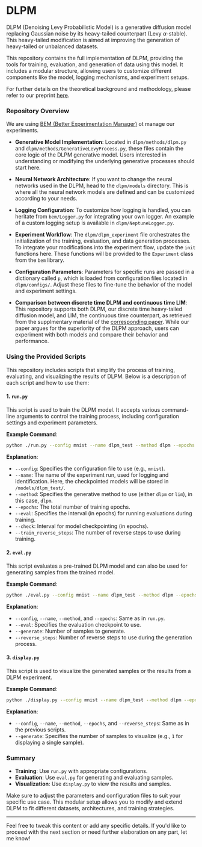 # DLPM

DLPM (Denoising Levy Probabilistic Model) is a generative diffusion model replacing Gaussian noise by its heavy-tailed counterpart (Levy $\alpha$-stable). This heavy-tailed modification is aimed at improving the generation of heavy-tailed or unbalanced datasets.

This repository contains the full implementation of DLPM, providing the tools for training, evaluation, and generation of data using this model. It includes a modular structure, allowing users to customize different components like the model, logging mechanisms, and experiment setups.

For further details on the theoretical background and methodology, please refer to our preprint [here](https://arxiv.org/abs/2407.18609).

### Repository Overview

We are using [BEM (Better Experimentation Manager)](https://github.com/darioShar/bem) ot manage our experiments.

- **Generative Model Implementation**: Located in `dlpm/methods/dlpm.py` and `dlpm/methods/GenerativeLevyProcess.py`, these files contain the core logic of the DLPM generative model. Users interested in understanding or modifying the underlying generative processes should start here.
  
- **Neural Network Architecture**: If you want to change the neural networks used in the DLPM, head to the `dlpm/models` directory. This is where all the neural network models are defined and can be customized according to your needs.
  
- **Logging Configuration**: To customize how logging is handled, you can heritate from `bem/Logger.py` for integrating your own logger. An example of a custom logging setup is available in `dlpm/NeptuneLogger.py`.

- **Experiment Workflow**: The `dlpm/dlpm_experiment` file orchestrates the initialization of the training, evaluation, and data generation processes. To integrate your modifications into the experiment flow, update the `init` functions here. These functions will be provided to the `Experiment` class from the `bem` library.

- **Configuration Parameters**: Parameters for specific runs are passed in a dictionary called `p`, which is loaded from configuration files located in `dlpm/configs/`. Adjust these files to fine-tune the behavior of the model and experiment settings.

- **Comparison between discrete time DLPM and continuous time LIM**: This repository supports both DLPM, our discrete time heavy-tailed diffusion model, and LIM, the continuous time counterpart, as retrieved from the supplmentary material of the [corresponding paper](https://openreview.net/forum?id=0Wp3VHX0Gm). While our paper argues for the superiority of the DLPM approach, users can experiment with both models and compare their behavior and performance.

### Using the Provided Scripts

This repository includes scripts that simplify the process of training, evaluating, and visualizing the results of DLPM. Below is a description of each script and how to use them:

#### 1. `run.py`

This script is used to train the DLPM model. It accepts various command-line arguments to control the training process, including configuration settings and experiment parameters.

**Example Command**:
```bash
python ./run.py --config mnist --name dlpm_test --method dlpm --epochs 100 --eval 50 --check 50 --train_reverse_steps 1000 
```

**Explanation**:
- `--config`: Specifies the configuration file to use (e.g., `mnist`).
- `--name`: The name of the experiment run, used for logging and identification. Here, the checkpointed models will be stored in `/models/dlpm_test/`.
- `--method`: Specifies the generative method to use (either `dlpm` or `lim`), in this case, `dlpm`.
- `--epochs`: The total number of training epochs.
- `--eval`: Specifies the interval (in epochs) for running evaluations during training.
- `--check`: Interval for model checkpointing (in epochs).
- `--train_reverse_steps`: The number of reverse steps to use during training.

#### 2. `eval.py`

This script evaluates a pre-trained DLPM model and can also be used for generating samples from the trained model.

**Example Command**:
```bash
python ./eval.py --config mnist --name dlpm_test --method dlpm --epochs 100 --eval 100 --generate 2000 --reverse_steps 1000
```

**Explanation**:
- `--config`, `--name`, `--method`, and `--epochs`: Same as in `run.py`.
- `--eval`: Specifies the evaluation checkpoint to use.
- `--generate`: Number of samples to generate.
- `--reverse_steps`: Number of reverse steps to use during the generation process.

#### 3. `display.py`

This script is used to visualize the generated samples or the results from a DLPM experiment.

**Example Command**:
```bash
python ./display.py --config mnist --name dlpm_test --method dlpm --epochs 100 --reverse_steps 1000 --generate 1
```

**Explanation**:
- `--config`, `--name`, `--method`, `--epochs`, and `--reverse_steps`: Same as in the previous scripts.
- `--generate`: Specifies the number of samples to visualize (e.g., `1` for displaying a single sample).

### Summary

- **Training**: Use `run.py` with appropriate configurations.
- **Evaluation**: Use `eval.py` for generating and evaluating samples.
- **Visualization**: Use `display.py` to view the results and samples.

Make sure to adjust the parameters and configuration files to suit your specific use case. This modular setup allows you to modify and extend DLPM to fit different datasets, architectures, and training strategies.

---

Feel free to tweak this content or add any specific details. If you'd like to proceed with the next section or need further elaboration on any part, let me know!